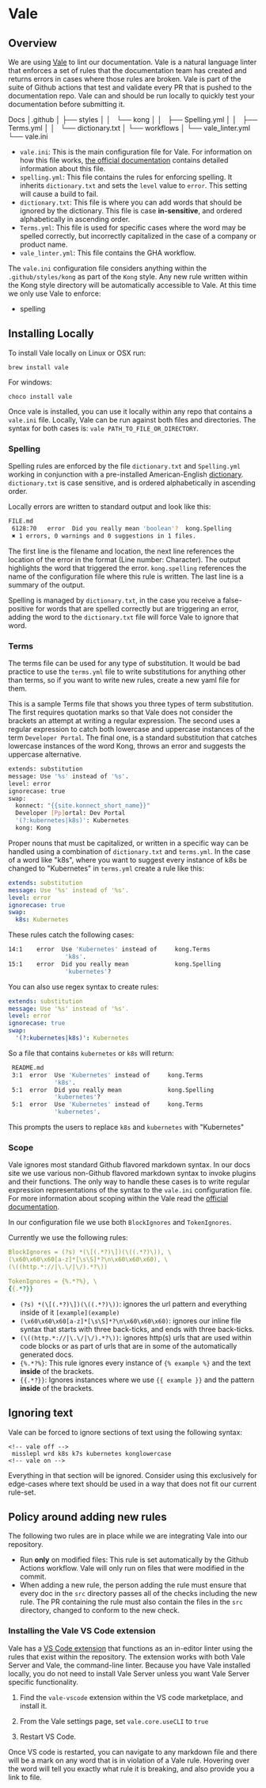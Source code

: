 # Vale

## Overview

We are using [Vale](https://docs.errata.ai/vale/about) to lint our documentation. Vale is a natural language linter that enforces a set of rules that the documentation team has created and returns errors in cases where those rules are broken. Vale is part of the suite of Github actions that test and validate every PR that is pushed to the documentation repo. Vale can and should be run locally to quickly test your documentation before submitting it. 

<!-- vale off -->
Docs
│.github
│ ├── styles
│ │   └── kong
│ │       ├── Spelling.yml
│ │       ├── Terms.yml
│ │       └── dictionary.txt
│ └── workflows
│     └── vale_linter.yml
└── vale.ini
<!-- vale on -->
- `vale.ini`: This is the main configuration file for Vale. For information on how this file works, [the official documentation](https://docs.errata.ai/vale/config) contains detailed information about this file.  
- `spelling.yml`: This file contains the rules for enforcing spelling. It inherits `dictionary.txt` and sets the `level` value to `error`. This setting will cause a build to fail. 
- `dictionary.txt`: This file is where you can add words that should be ignored by the dictionary. This file is case **in-sensitive**, and ordered alphabetically in ascending order. 
- `Terms.yml`: This file is used for specific cases where the word may be spelled correctly, but incorrectly capitalized in the case of a company or product name. 
- `vale_linter.yml`: This file contains the GHA workflow. 

The `vale.ini` configuration file considers anything within the `.github/styles/kong` as part of the `Kong` style. Any new rule written within the Kong style directory will be automatically accessible to Vale. 
At this time we only use Vale to enforce: 
* spelling

## Installing Locally

To install Vale locally on Linux or OSX run:  

`brew install vale` 

For windows: 

`choco install vale`

Once vale is installed, you can use it locally within any repo that contains a `vale.ini` file. Locally, Vale can be run against both files and directories. The syntax for both cases is: `vale PATH_TO_FILE_OR_DIRECTORY`. 


### Spelling

Spelling rules are enforced by the file `dictionary.txt` and `Spelling.yml` working in conjunction with a pre-installed American-English [dictionary](https://github.com/errata-ai/en_US-web). `dictionary.txt` is case sensitive, and is ordered alphabetically in ascending order. 


Locally errors are written to standard output and look like this: 


```bash
FILE.md
 6128:70   error  Did you really mean 'boolean'?  kong.Spelling
 ✖ 1 errors, 0 warnings and 0 suggestions in 1 files.
```

The first line is the filename and location, the next line references the location of the error in the format (Line number: Character). The output highlights the word that triggered the error. `kong.spelling` references the name of the configuration file where this rule is written. The last line is a summary of the output.

Spelling is managed by `dictionary.txt`, in the case you receive a false-positive for words that are spelled correctly but are triggering an error, adding the word to the `dictionary.txt` file will force Vale to ignore that word. 

 
### Terms 

The terms file can be used for any type of substitution. It would be bad practice to use the `terms.yml` file to write substitutions for anything other than terms, so if you want to write new rules, create a new yaml file for them. 

This is a sample Terms file that shows you three types of term substitution. The first requires quotation marks so that Vale does not consider the brackets an attempt at writing a regular expression. The second uses a regular expression to catch both lowercase and uppercase instances of the term `Developer Portal`. The final one, is a standard substitution that catches lowercase instances of the word Kong, throws an error and suggests the uppercase alternative. 

<!-- vale off -->
```bash
extends: substitution
message: Use '%s' instead of '%s'.
level: error
ignorecase: true
swap:
  konnect: "{{site.konnect_short_name}}"
  Developer [Pp]ortal: Dev Portal
  '(?:kubernetes|k8s)': Kubernetes
  kong: Kong
```

Proper nouns that must be capitalized, or written in a specific way can be handled using a combination of `dictionary.txt` and `terms.yml`. In the case of a word like "k8s", where you want to suggest every instance of k8s be changed to "Kubernetes" in `terms.yml` create a rule like this: 

```yaml
extends: substitution
message: Use '%s' instead of '%s'.
level: error
ignorecase: true
swap:
  k8s: Kubernetes

```

These rules catch the following cases: 

```bash
14:1    error  Use 'Kubernetes' instead of     kong.Terms
                'k8s'.
15:1    error  Did you really mean             kong.Spelling
                'kubernetes'?
```

You can also use regex syntax to create rules: 

```yaml
extends: substitution
message: Use '%s' instead of '%s'.
level: error
ignorecase: true
swap:
  '(?:kubernetes|k8s)': Kubernetes

```

So a file that contains `kubernetes` or `k8s` will return: 

```bash
 README.md
 3:1  error  Use 'Kubernetes' instead of     kong.Terms
             'k8s'.
 5:1  error  Did you really mean             kong.Spelling
             'kubernetes'?
 5:1  error  Use 'Kubernetes' instead of     kong.Terms
             'kubernetes'.
```

This prompts the users to replace `k8s` and `kubernetes` with "Kubernetes"

<!-- vale on -->

### Scope

Vale ignores most standard Github flavored markdown syntax. In our docs site we use various non-Github flavored markdown syntax to invoke plugins and their functions. The only way to handle these cases is to write regular expression representations of the syntax to the `vale.ini` configuration file. For more information about scoping within the Vale read the [official documentation](https://docs.errata.ai/vale/scoping). 

In our configuration file we use both `BlockIgnores` and `TokenIgnores`. 

Currently we use the following rules: 

```yml
BlockIgnores = (?s) *(\[(.*?)\])(\((.*?)\)), \
(\x60\x60\x60[a-z]*[\s\S]*?\n\x60\x60\x60), \
(\((http.*://|\.\/|\/).*?\))

TokenIgnores = {%.*?%}, \
{{.*?}}
```

* `(?s) *(\[(.*?)\])(\((.*?)\))`: ignores the url pattern and everything inside of it `[example](example)`
* `(\x60\x60\x60[a-z]*[\s\S]*?\n\x60\x60\x60)`: ignores our inline file syntax that starts with three back-ticks, and ends with three back-ticks. 
* `(\((http.*://|\.\/|\/).*?\))`: ignores http(s) urls that are used within code blocks or as part of urls that are in some of the automatically generated docs. 
* `{%.*?%}`: This rule ignores every instance of `{% example %}` and the text **inside** of the brackets. 
*  `{{.*?}}`: Ignores instances where we use `{{ example }}` and the pattern **inside** of the brackets. 


## Ignoring text 

Vale can be forced to ignore sections of text using the following syntax:

```
<!-- vale off -->
 misslepl wrd k8s k7s kubernetes konglowercase 
<!-- vale on -->
```
Everything in that section will be ignored. Consider using this exclusively for edge-cases where text should be used in a way that does not fit our current rule-set.

## Policy around adding new rules

The following two rules are in place while we are integrating Vale into our repository. 

* Run **only** on modified files: This rule is set automatically by the Github Actions workflow. Vale will only run on files that were modified in the commit. 
* When adding a new rule, the person adding the rule must ensure that every doc in the `src` directory passes all of the checks including the new rule. The PR containing the rule must also contain the files in the `src` directory, changed to conform to the new check. 

### Installing the Vale VS Code extension

Vale has a [VS Code extension](https://github.com/errata-ai/vale-vscode) that functions as an in-editor linter using the rules that exist within the repository. The extension works with both Vale Server and Vale, the command-line linter. Because you have Vale installed locally, you do not need to install Vale Server unless you want Vale Server specific functionality. 

1. Find the `vale-vscode` extension within the VS code marketplace, and install it.

2. From the Vale settings page, set `vale.core.useCLI` to `true`

3. Restart VS Code. 

Once VS code is restarted, you can navigate to any markdown file and there will be a mark on any word that is in violation of a Vale rule. Hovering over the word will tell you exactly what rule it is breaking, and also provide you a link to file. 